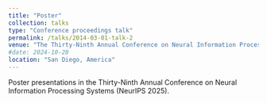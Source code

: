 ```yaml
---
title: "Poster"
collection: talks
type: "Conference proceedings talk"
permalink: /talks/2014-03-01-talk-2
venue: "The Thirty-Ninth Annual Conference on Neural Information Processing Systems"
#date: 2024-10-28
location: "San Diego, America"
---
```

Poster presentations in the Thirty-Ninth Annual Conference on Neural Information Processing Systems (NeurIPS 2025).

